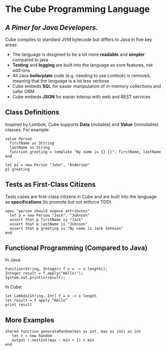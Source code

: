 # The Cube Programming Language
## _A Pimer for Java Developers._

Cube compiles to standard JVM bytecode but differs to Java in five key areas:

- The language is desgined to be a lot more **readable** and **simpler** compared to java
- **Testing** and **logging** are built into the language as core features, not add-ons
- All Java **boilerplate** code (e.g. needing to use Lombok) is removed, meaning that the language is a lot less verbose
- Cube embeds **SQ**L for easier manipulation of in-memory collections and safer ORM
- Cube embeds **JSON** for easier interop with web and REST services

## Class Definitions

Inspired by Lombok, Cube supports **Data** (mutable) and **Value** (immutable) classes. For example:

```
value Person
  firstName as Sttring
  lastName as String
  function greeting = template "Ny name is {} {}", firstName, lastName
end

let p1 = new Person "John", "Anderson"
p1 greeting
```

## Tests as First-Class Citizens

Tests cases are first-class citizens in Cube and are built into the language as **specifications** (to promote  but not enforce TDD).

```
spec "person should expose attributes"
  let p = new Person "Jack", "Johnson"
  assert that p firstName is "Jack"
  assert that p lastName is "Johnson"
  assert that p greeting is "Ny name is Jack Johnson"
end
```

## Functional Programming (Compared to Java)

In Java:

```
Function<String, Integer> f = x -> x.length();
Integer result = f.apply("Hello!"); 
System.out.println(result);
```

In Cube:

```
let Lambda[String, Int] f = x -> x length
let result = f apply “Hello”
print result
```

## More Examples

```
shared function generateRandom(min as int, max as int) as int
   let r = new Random
   output r.nextInt(max - min + 1) + min
end
```
